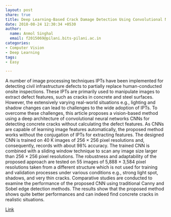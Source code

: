 ```yaml
---
layout: post
share: true
title: Deep Learning-Based Crack Damage Detection Using Convolutional Neural Networks
date: 2018-08-24 12:30:34 +0530
author:
  name: Anmol Singhal
  email: f2015069@pilani.bits-pilani.ac.in
categories:
- Computer Vision
- Deep Learning
tags:
- Easy

---
```

A number of image processing techniques IPTs have been implemented for detecting civil infrastructure defects to partially replace human-conducted onsite inspections. These IPTs are primarily used to manipulate images to extract defect features, such as cracks in concrete and steel surfaces. However, the extensively varying real-world situations e.g., lighting and shadow changes can lead to challenges to the wide adoption of IPTs. To overcome these challenges, this article proposes a vision-based method using a deep architecture of convolutional neural networks CNNs for detecting concrete cracks without calculating the defect features. As CNNs are capable of learning image features automatically, the proposed method works without the conjugation of IPTs for extracting features. The designed CNN is trained on 40 K images of 256 × 256 pixel resolutions and, consequently, records with about 98% accuracy. The trained CNN is combined with a sliding window technique to scan any image size larger than 256 × 256 pixel resolutions. The robustness and adaptability of the proposed approach are tested on 55 images of 5,888 × 3,584 pixel resolutions taken from a different structure which is not used for training and validation processes under various conditions e.g., strong light spot, shadows, and very thin cracks. Comparative studies are conducted to examine the performance of the proposed CNN using traditional Canny and Sobel edge detection methods. The results show that the proposed method shows quite better performances and can indeed find concrete cracks in realistic situations.

[Link](https://dl.acm.org/citation.cfm?id=3130188)